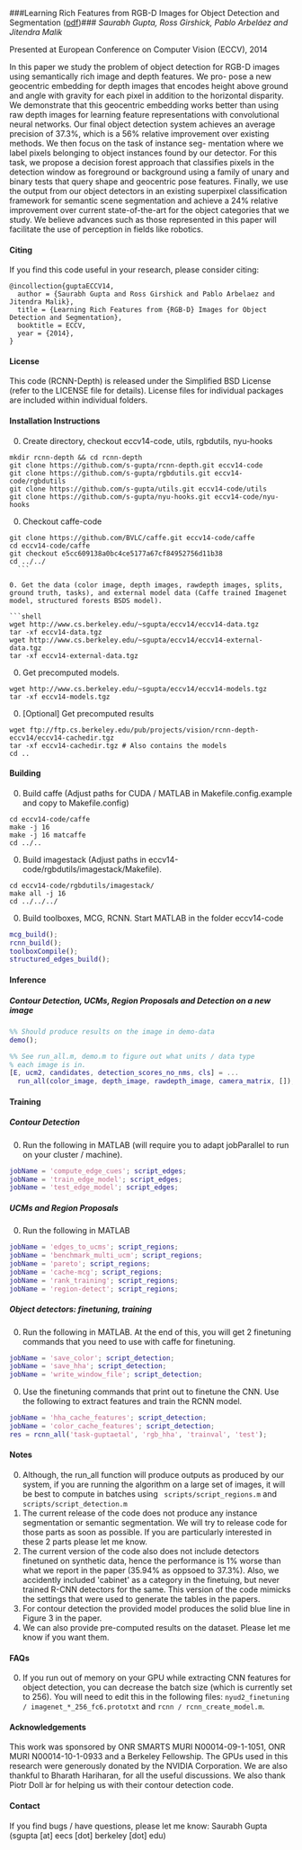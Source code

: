 ###Learning Rich Features from RGB-D Images for Object Detection and Segmentation ([pdf](http://www.cs.berkeley.edu/~sgupta/pdf/rcnn-depth.pdf))###
*Saurabh Gupta, Ross Girshick, Pablo Arbeláez and Jitendra Malik*

Presented at European Conference on Computer Vision (ECCV), 2014 

In this paper we study the problem of object detection for RGB-D images using semantically rich image and depth features. We pro- pose a new geocentric embedding for depth images that encodes height above ground and angle with gravity for each pixel in addition to the horizontal disparity. We demonstrate that this geocentric embedding works better than using raw depth images for learning feature representations with convolutional neural networks. Our final object detection system achieves an average precision of 37.3%, which is a 56% relative improvement over existing methods. We then focus on the task of instance seg- mentation where we label pixels belonging to object instances found by our detector. For this task, we propose a decision forest approach that classifies pixels in the detection window as foreground or background using a family of unary and binary tests that query shape and geocentric pose features. Finally, we use the output from our object detectors in an existing superpixel classification framework for semantic scene segmentation and achieve a 24% relative improvement over current state-of-the-art for the object categories that we study. We believe advances such as those represented in this paper will facilitate the use of perception in fields like robotics.


#### Citing ####
If you find this code useful in your research, please consider citing:

    @incollection{guptaECCV14,
      author = {Saurabh Gupta and Ross Girshick and Pablo Arbelaez and Jitendra Malik},
      title = {Learning Rich Features from {RGB-D} Images for Object Detection and Segmentation},
      booktitle = ECCV,
      year = {2014},
    }

#### License ####
This code (RCNN-Depth) is released under the Simplified BSD License (refer to the LICENSE file for details). License files for individual packages are included within individual folders.

#### Installation Instructions ####
0. Create directory, checkout eccv14-code, utils, rgbdutils, nyu-hooks

  ```shell
  mkdir rcnn-depth && cd rcnn-depth
  git clone https://github.com/s-gupta/rcnn-depth.git eccv14-code
  git clone https://github.com/s-gupta/rgbdutils.git eccv14-code/rgbdutils
  git clone https://github.com/s-gupta/utils.git eccv14-code/utils
  git clone https://github.com/s-gupta/nyu-hooks.git eccv14-code/nyu-hooks
  ```

0. Checkout caffe-code 

  ```shell
  git clone https://github.com/BVLC/caffe.git eccv14-code/caffe
  cd eccv14-code/caffe
  git checkout e5cc609138a0bc4ce5177a67cf84952756d11b38
  cd ../../
    ```
  
0. Get the data (color image, depth images, rawdepth images, splits, ground truth, tasks), and external model data (Caffe trained Imagenet model, structured forests BSDS model).

  ```shell
  wget http://www.cs.berkeley.edu/~sgupta/eccv14/eccv14-data.tgz
  tar -xf eccv14-data.tgz
  wget http://www.cs.berkeley.edu/~sgupta/eccv14/eccv14-external-data.tgz
  tar -xf eccv14-external-data.tgz
  ```

0. Get precomputed models.
 
  ```shell
  wget http://www.cs.berkeley.edu/~sgupta/eccv14/eccv14-models.tgz
  tar -xf eccv14-models.tgz 
  ```

0. [Optional] Get precomputed results

  ```shell
  wget ftp://ftp.cs.berkeley.edu/pub/projects/vision/rcnn-depth-eccv14/eccv14-cachedir.tgz
  tar -xf eccv14-cachedir.tgz # Also contains the models
  cd ..
  ```

#### Building ####
0. Build caffe (Adjust paths for CUDA / MATLAB in Makefile.config.example and copy to Makefile.config)

  ```shell
  cd eccv14-code/caffe
  make -j 16
  make -j 16 matcaffe
  cd ../..
  ```
  
0. Build imagestack (Adjust paths in eccv14-code/rgbdutils/imagestack/Makefile).
  ```shell
  cd eccv14-code/rgbdutils/imagestack/
  make all -j 16
  cd ../../../
  ```
  
0. Build toolboxes, MCG, RCNN. Start MATLAB in the folder eccv14-code

  ```matlab
  mcg_build();
  rcnn_build();
  toolboxCompile();
  structured_edges_build();
  ```

#### Inference ####
##### Contour Detection, UCMs, Region Proposals and Detection on a new image #####
  ```matlab
  %% Should produce results on the image in demo-data 
  demo();
  
  %% See run_all.m, demo.m to figure out what units / data type
  % each image is in.
  [E, ucm2, candidates, detection_scores_no_nms, cls] = ...
    run_all(color_image, depth_image, rawdepth_image, camera_matrix, []);
  ```
  
#### Training ####
##### Contour Detection #####
0. Run the following in MATLAB (will require you to adapt jobParallel to run on your cluster / machine).

  ```matlab
  jobName = 'compute_edge_cues'; script_edges;
  jobName = 'train_edge_model'; script_edges;
  jobName = 'test_edge_model'; script_edges;
  ```

##### UCMs and Region Proposals #####
0. Run the following in MATLAB

  ```matlab
  jobName = 'edges_to_ucms'; script_regions;
  jobName = 'benchmark_multi_ucm'; script_regions;
  jobName = 'pareto'; script_regions;
  jobName = 'cache-mcg'; script_regions;
  jobName = 'rank_training'; script_regions;
  jobName = 'region-detect'; script_regions;
  ```

##### Object detectors: finetuning, training #####
0. Run the following in MATLAB. At the end of this, you will get 2 finetuning commands that you need to use with caffe for finetuning.

  ```matlab
  jobName = 'save_color'; script_detection;
  jobName = 'save_hha'; script_detection;
  jobName = 'write_window_file'; script_detection;
  ```

0. Use the finetuning commands that print out to finetune the CNN. Use the following to extract features and train the RCNN model.

  ```matlab
  jobName = 'hha_cache_features'; script_detection;
  jobName = 'color_cache_features'; script_detection;
  res = rcnn_all('task-guptaetal', 'rgb_hha', 'trainval', 'test');
  ```
  
#### Notes ####
0. Although, the run_all function will produce outputs as produced by our system, if you are running the algorithm on a large set of images, it will be best to compute in batches using ``` scripts/script_regions.m``` and ```scripts/script_detection.m```
0. The current release of the code does not produce any instance segmentation or semantic segmentation. We will try to release code for those parts as soon as possible. If you are particularly interested in these 2 parts please let me know.
0. The current version of the code also does not include detectors finetuned on synthetic data, hence the performance is 1% worse than what we report in the paper (35.94% as oppsoed to 37.3%). Also, we accidently included 'cabinet' as a category in the finetuing, but never trained R-CNN detectors for the same. This version of the code mimicks the settings that were used to generate the tables in the papers.
0. For contour detection the provided model produces the solid blue line in Figure 3 in the paper.
0. We can also provide pre-computed results on the dataset. Please let me know if you want them.

#### FAQs ####
0. If you run out of memory on your GPU while extracting CNN features for object detection, you can decrease the batch size (which is currently set to 256). You will need to edit this in the following files: ```nyud2_finetuning / imagenet_*_256_fc6.prototxt``` and ```rcnn / rcnn_create_model.m```.

#### Acknowledgements ####
This work was sponsored by ONR SMARTS MURI N00014-09-1-1051, ONR MURI N00014-10-1-0933 and a Berkeley Fellowship. The GPUs used in this research were generously donated by the NVIDIA Corporation. We are also thankful to Bharath Hariharan, for all the useful discussions. We also thank Piotr Doll ́ar for helping us with their contour detection code.

#### Contact ####
If you find bugs / have questions, please let me know: Saurabh Gupta (sgupta [at] eecs [dot] berkeley [dot] edu)
